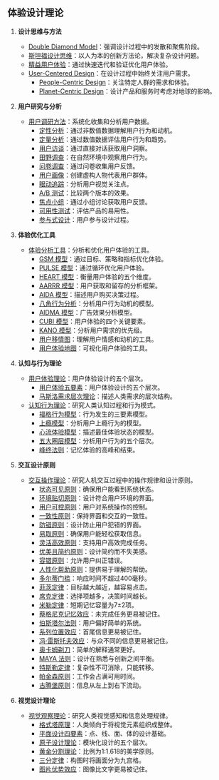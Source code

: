 ## 体验设计理论

1. **设计思维与方法**
   - [Double Diamond Model](Theory/DoubleDiamondModel.md)：强调设计过程中的发散和聚焦阶段。
   - [斯坦福设计思维](Theory/斯坦福设计思维.md)：以人为本的创新方法论，解决复杂设计问题。
   - [精益用户体验](Theory/精益用户体验.md)：通过快速迭代和验证优化用户体验。
   - [User-Centered Design](Theory/User-CenteredDesign.md)：在设计过程中始终关注用户需求。
     - [People-Centric Design](Theory/People-CentricDesign.md)：关注特定人群的需求和体验。
     - [Planet-Centric Design](Theory/Planet-CentricDesign.md)：设计产品和服务时考虑对地球的影响。

2. **用户研究与分析**
   - [用户调研方法](Theory/用户调研方法.md)：系统化收集和分析用户数据。
     - [定性分析](Theory/定性分析.md)：通过非数值数据理解用户行为和动机。
     - [定量分析](Theory/定量分析.md)：通过数值数据评估用户行为和趋势。
     - [用户访谈](Theory/用户访谈.md)：通过直接对话获取用户洞察。
     - [田野调查](Theory/田野调查.md)：在自然环境中观察用户行为。
     - [问卷调查](Theory/问卷调查.md)：通过问卷收集用户反馈。
     - [用户画像](Theory/用户画像.md)：创建虚构人物代表用户群体。
     - [眼动追踪](Theory/眼动追踪.md)：分析用户视觉关注点。
     - [A/B 测试](Theory/A/B测试.md)：比较两个版本的效果。
     - [焦点小组](Theory/焦点小组.md)：通过小组讨论获取用户反馈。
     - [可用性测试](Theory/可用性测试.md)：评估产品的易用性。
     - [参与式设计](Theory/参与式设计.md)：用户参与设计过程。

3. **体验优化工具**
   - [体验分析工具](Theory/体验分析工具.md)：分析和优化用户体验的工具。
     - [GSM 模型](Theory/GSM模型.md)：通过目标、策略和指标优化体验。
     - [PULSE 模型](Theory/PULSE模型.md)：通过循环优化用户体验。
     - [HEART 模型](Theory/HEART模型.md)：衡量用户体验的五个维度。
     - [AARRR 模型](Theory/AARRR模型.md)：用户获取和留存的分析框架。
     - [AIDA 模型](Theory/AIDA模型.md)：描述用户购买决策过程。
     - [八角行为分析](Theory/八角行为分析.md)：分析用户行为动机的模型。
     - [AIDMA 模型](Theory/AIDMA模型.md)：广告效果分析模型。
     - [CUBI 模型](Theory/CUBI模型.md)：用户体验的四个关键要素。
     - [KANO 模型](Theory/KANO模型.md)：分析用户需求的优先级。
     - [用户移情图](Theory/用户移情图.md)：理解用户情感和动机的工具。
     - [用户体验地图](Theory/用户体验地图.md)：可视化用户体验的工具。

4. **认知与行为理论**
   - [用户体验理论](Theory/用户体验理论.md)：用户体验设计的五个层次。
     - [用户体验五要素](Theory/用户体验五要素.md)：用户体验设计的五个层次。
     - [马斯洛需求层次理论](Theory/马斯洛需求层次理论.md)：描述人类需求的层次结构。
   - [认知行为理论](Theory/认知行为理论.md)：研究人类认知过程和行为模式。
     - [福格行为模型](Theory/福格行为模型.md)：行为发生的三要素模型。
     - [上瘾模型](Theory/上瘾模型.md)：分析用户上瘾行为的模型。
     - [心流体验模型](Theory/心流体验模型.md)：描述最佳体验状态的模型。
     - [五大圈层模型](Theory/五大圈层模型.md)：分析用户行为的五个层次。
     - [峰终法则](Theory/峰终法则.md)：记忆体验的高峰和结束。

5. **交互设计原则**
   - [交互操作理论](Theory/交互操作理论.md)：研究人机交互过程中的操作规律和设计原则。
     - [状态可见原则](Theory/状态可见原则.md)：确保用户能看到系统状态。
     - [环境贴切原则](Theory/环境贴切原则.md)：设计符合用户环境的界面。
     - [用户可控原则](Theory/用户可控原则.md)：用户对系统操作的控制。
     - [一致性原则](Theory/一致性原则.md)：保持界面和交互的一致性。
     - [防错原则](Theory/防错原则.md)：设计防止用户犯错的界面。
     - [易取原则](Theory/易取原则.md)：确保用户能轻松获取信息。
     - [灵活高效原则](Theory/灵活高效原则.md)：支持用户高效完成任务。
     - [优美且简约原则](Theory/优美且简约原则.md)：设计简约而不失美感。
     - [容错原则](Theory/容错原则.md)：允许用户纠正错误。
     - [人性化帮助原则](Theory/人性化帮助原则.md)：提供易于理解的帮助。
     - [多尔蒂门槛](Theory/多尔蒂门槛.md)：响应时间不超过400毫秒。
     - [菲茨定律](Theory/菲茨定律.md)：目标越大越近，越容易点击。
     - [席克定律](Theory/席克定律.md)：选择项越多，决策时间越长。
     - [米勒定律](Theory/米勒定律.md)：短期记忆容量为7±2项。
     - [蔡格尼克记忆效应](Theory/蔡格尼克记忆效应.md)：未完成任务更易被记住。
     - [伯斯塔尔法则](Theory/伯斯塔尔法则.md)：用户偏好简单的系统。
     - [系列位置效应](Theory/系列位置效应.md)：首尾信息更易被记住。
     - [冯·雷斯托夫效应](Theory/冯·雷斯托夫效应.md)：与众不同的信息更易被记住。
     - [奥卡姆剃刀](Theory/奥卡姆剃刀.md)：简单的解释通常更好。
     - [MAYA 法则](Theory/MAYA法则.md)：设计在熟悉与创新之间平衡。
     - [特斯勒定律](Theory/特斯勒定律.md)：复杂性不可消除，只能转移。
     - [帕金森原则](Theory/帕金森原则.md)：工作会占满可用时间。
     - [古腾堡原则](Theory/古腾堡原则.md)：信息从左上到右下流动。

6. **视觉设计理论**
   - [视觉观察理论](Theory/视觉观察理论.md)：研究人类视觉感知和信息处理规律。
     - [格式塔原理](Theory/格式塔原理.md)：人类倾向于将视觉元素组织成整体。
     - [平面设计四要素](Theory/平面设计四要素.md)：点、线、面、体的设计基础。
     - [原子设计理论](Theory/原子设计理论.md)：模块化设计的五个层次。
     - [黄金分割理论](Theory/黄金分割理论.md)：比例为1:1.618的美学原则。
     - [三分定律](Theory/三分定律.md)：构图时将画面分为九宫格。
     - [图片优势效应](Theory/图片优势效应.md)：图像比文字更易被记住。